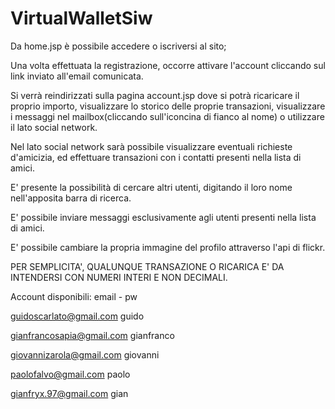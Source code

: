 # VirtualWalletSiw

Da home.jsp è possibile accedere o iscriversi al sito; 

Una volta effettuata la registrazione, occorre attivare l'account cliccando sul link inviato all'email comunicata.

Si verrà reindirizzati sulla pagina account.jsp dove si potrà ricaricare il proprio importo, visualizzare lo storico delle proprie
transazioni, visualizzare i messaggi nel mailbox(cliccando sull'iconcina di fianco al nome) o utilizzare il lato social network.

Nel lato social network sarà possibile visualizzare eventuali richieste d'amicizia, ed effettuare 
transazioni con i contatti presenti nella lista di amici. 

E' presente la possibilità di cercare altri utenti, digitando il loro nome nell'apposita barra di ricerca.

E' possibile inviare messaggi esclusivamente agli utenti presenti nella lista di amici. 

E' possibile cambiare la propria immagine del profilo attraverso l'api di flickr.

PER SEMPLICITA', QUALUNQUE TRANSAZIONE O RICARICA E' DA INTENDERSI CON NUMERI INTERI E NON DECIMALI.

Account disponibili:
email - pw

guidoscarlato@gmail.com		guido

gianfrancosapia@gmail.com	gianfranco

giovannizarola@gmail.com	giovanni

paolofalvo@gmail.com		paolo

gianfryx.97@gmail.com		gian
